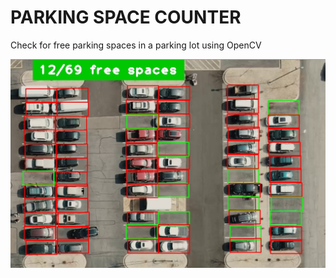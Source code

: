 # PARKING SPACE COUNTER

<p>Check for free parking spaces in a parking lot using OpenCV</p>

![SAMPLE OUTPUT](Resources/sampleOutputImg.jpg?raw=true "Sample Output")

